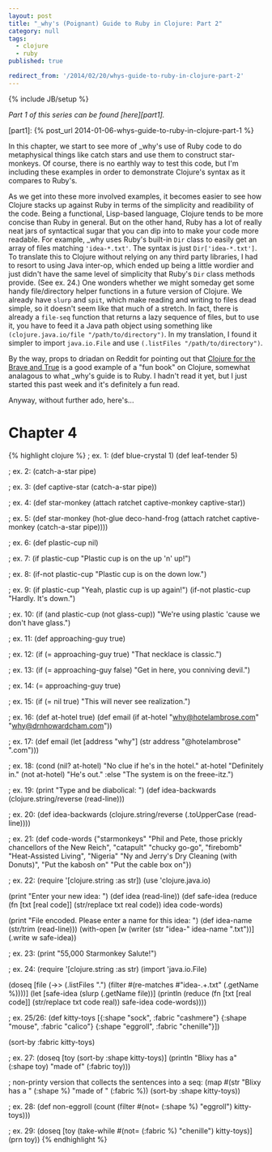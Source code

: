 ```yaml
---
layout: post
title: "_why's (Poignant) Guide to Ruby in Clojure: Part 2"
category: null
tags: 
  - clojure
  - ruby
published: true

redirect_from: '/2014/02/20/whys-guide-to-ruby-in-clojure-part-2'
---
```


{% include JB/setup %}

*Part 1 of this series can be found [here][part1].*

[part1]: {% post_url 2014-01-06-whys-guide-to-ruby-in-clojure-part-1 %}

In this chapter, we start to see more of \_why's use of Ruby code to do metaphysical things like catch stars and use them to construct star-monkeys. Of course, there is no earthly way to test this code, but I'm including these examples in order to demonstrate Clojure's syntax as it compares to Ruby's. 

As we get into these more involved examples, it becomes easier to see how Clojure stacks up against Ruby in terms of the simplicity and readibility of the code. Being a functional, Lisp-based language, Clojure tends to be more concise than Ruby in general. But on the other hand, Ruby has a lot of really neat jars of syntactical sugar that you can dip into to make your code more readable. For example, \_why uses Ruby's built-in `Dir` class to easily get an array of files matching `'idea-*.txt'`. The syntax is just `Dir['idea-*.txt']`. To translate this to Clojure without relying on any third party libraries, I had to resort to using Java inter-op, which ended up being a little wordier and just didn't have the same level of simplicity that Ruby's `Dir` class methods provide. (See ex. 24.) One wonders whether we might someday get some handy file/directory helper functions in a future version of Clojure. We already have `slurp` and `spit`, which make reading and writing to files dead simple, so it doesn't seem like that much of a stretch. In fact, there is already a `file-seq` function that returns a lazy sequence of files, but to use it, you have to feed it a Java path object using something like `(clojure.java.io/file "/path/to/directory")`. In my translation, I found it simpler to import `java.io.File` and use `(.listFiles "/path/to/directory")`.

By the way, props to driadan on Reddit for pointing out that [Clojure for the Brave and True](http://www.braveclojure.com) is a good example of a "fun book" on Clojure, somewhat analagous to what \_why's guide is to Ruby. I hadn't read it yet, but I just started this past week and it's definitely a fun read. 

Anyway, without further ado, here's...

Chapter 4
=========

{% highlight clojure %}
; ex. 1:
(def blue-crystal 1)
(def leaf-tender 5)
 
; ex. 2:
(catch-a-star pipe)
 
; ex. 3:
(def captive-star (catch-a-star pipe))
 
; ex. 4:
(def star-monkey (attach ratchet captive-monkey captive-star))
 
; ex. 5:
(def star-monkey 
  (hot-glue deco-hand-frog
            (attach ratchet captive-monkey (catch-a-star pipe))))
 
; ex. 6:
(def plastic-cup nil)
 
; ex. 7:
(if plastic-cup "Plastic cup is on the up 'n' up!")
 
; ex. 8:
(if-not plastic-cup "Plastic cup is on the down low.")
 
; ex. 9:
(if plastic-cup "Yeah, plastic cup is up again!")
(if-not plastic-cup "Hardly. It's down.")
 
; ex. 10:
(if (and plastic-cup (not glass-cup)) 
  "We're using plastic 'cause we don't have glass.")
 
; ex. 11:
(def approaching-guy true)
 
; ex. 12:
(if (= approaching-guy true) "That necklace is classic.")
 
; ex. 13:
(if (= approaching-guy false) "Get in here, you conniving devil.")
 
; ex. 14:
(= approaching-guy true)
 
; ex. 15:
(if (= nil true) "This will never see realization.")
 
; ex. 16:
(def at-hotel true)
(def email (if at-hotel "why@hotelambrose.com" "why@drnhowardcham.com"))
 
; ex. 17:
(def email (let [address "why"] (str address "@hotelambrose" ".com")))
 
; ex. 18:
(cond 
  (nil? at-hotel) "No clue if he's in the hotel."
  at-hotel        "Definitely in."
  (not at-hotel)  "He's out."
  :else           "The system is on the freee-itz.")
 
; ex. 19:
(print "Type and be diabolical: ")
(def idea-backwards (clojure.string/reverse (read-line)))
 
; ex. 20: 
(def idea-backwards (clojure.string/reverse (.toUpperCase (read-line))))
 
; ex. 21:
(def code-words
  {"starmonkeys" "Phil and Pete, those prickly chancellors of the New Reich",
   "catapult" "chucky go-go", "firebomb" "Heat-Assisted Living",
   "Nigeria" "Ny and Jerry's Dry Cleaning (with Donuts)",
   "Put the kabosh on" "Put the cable box on"})
 
; ex. 22:
(require '[clojure.string :as str])
(use 'clojure.java.io)
 
(print "Enter your new idea: ")
(def idea (read-line))
(def safe-idea
  (reduce (fn [txt [real code]] (str/replace txt real code)) idea code-words)
 
(print "File encoded.  Please enter a name for this idea: ")
(def idea-name (str/trim (read-line)))
(with-open [w (writer (str "idea-" idea-name ".txt"))]
  (.write w safe-idea))
 
; ex. 23:
(print "55,000 Starmonkey Salute!")
 
; ex. 24:
(require '[clojure.string :as str)
(import 'java.io.File)
 
(doseq [file (->> 
               (.listFiles ".")
               (filter #(re-matches #"idea-.+\.txt" (.getName %))))]
  (let [safe-idea (slurp (.getName file))]
    (println
      (reduce 
        (fn [txt [real code]] (str/replace txt code real)) 
        safe-idea
        code-words))))
 
; ex. 25/26:
(def kitty-toys
  [{:shape "sock", :fabric "cashmere"} {:shape "mouse", :fabric "calico"}
   {:shape "eggroll", :fabric "chenille"}])
 
(sort-by :fabric kitty-toys)
 
; ex. 27:
(doseq [toy (sort-by :shape kitty-toys)]
  (println "Blixy has a" (:shape toy) "made of" (:fabric toy)))
 
; non-printy version that collects the sentences into a seq:
(map #(str "Blixy has a " (:shape %) "made of " (:fabric %)) 
     (sort-by :shape kitty-toys))
 
; ex. 28:
(def non-eggroll (count (filter #(not= (:shape %) "eggroll") kitty-toys)))
 
; ex. 29:
(doseq [toy (take-while #(not= (:fabric %) "chenille") kitty-toys)]
  (prn toy))
{% endhighlight %}
